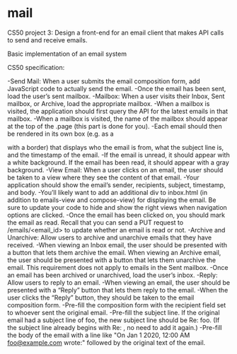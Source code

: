 # mail
CS50 project 3: Design a front-end for an email client that makes API calls to send and receive emails.

Basic implementation of an email system

CS50 specification:

-Send Mail: When a user submits the email composition form, add JavaScript code to actually send the email.
    -Once the email has been sent, load the user’s sent mailbox.
-Mailbox: When a user visits their Inbox, Sent mailbox, or Archive, load the appropriate mailbox.
    -When a mailbox is visited, the application should first query the API for the latest emails in that mailbox.
    -When a mailbox is visited, the name of the mailbox should appear at the top of the .page (this part is done for you).
    -Each email should then be rendered in its own box (e.g. as a <div> with a border) that displays who the email is from, what the subject line is, and the timestamp of the email.
    -If the email is unread, it should appear with a white background. If the email has been read, it should appear with a gray background.
-View Email: When a user clicks on an email, the user should be taken to a view where they see the content of that email.
    -Your application should show the email’s sender, recipients, subject, timestamp, and body.
    -You’ll likely want to add an additional div to inbox.html (in addition to emails-view and compose-view) for displaying the email. Be sure to update your code to hide and show the right views when navigation options are clicked.
    -Once the email has been clicked on, you should mark the email as read. Recall that you can send a PUT request to /emails/<email_id> to update whether an email is read or not.
-Archive and Unarchive: Allow users to archive and unarchive emails that they have received.
    -When viewing an Inbox email, the user should be presented with a button that lets them archive the email. When viewing an Archive email, the user should be presented with a button that lets them unarchive the email. This requirement does not apply to emails in the Sent mailbox.
    -Once an email has been archived or unarchived, load the user’s inbox.
-Reply: Allow users to reply to an email.
    -When viewing an email, the user should be presented with a “Reply” button that lets them reply to the email.
    -When the user clicks the “Reply” button, they should be taken to the email composition form.
    -Pre-fill the composition form with the recipient field set to whoever sent the original email.
    -Pre-fill the subject line. If the original email had a subject line of foo, the new subject line should be Re: foo. (If the subject line already begins with Re: , no need to add it again.)
    -Pre-fill the body of the email with a line like "On Jan 1 2020, 12:00 AM foo@example.com wrote:" followed by the original text of the email.
